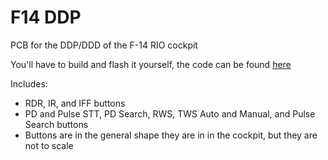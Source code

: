 # F14 DDP
PCB for the DDP/DDD of the F-14 RIO cockpit

You'll have to build and flash it yourself, the code can be found [here](https://github.com/NibbledPots/F14DDPcode)

Includes:
* RDR, IR, and IFF buttons
* PD and Pulse STT, PD Search, RWS, TWS Auto and Manual, and Pulse Search buttons 
* Buttons are in the general shape they are in in the cockpit, but they are not to scale

